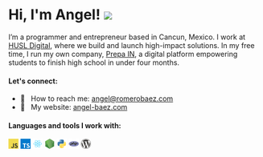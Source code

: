 # Hi, I'm Angel! <img src="https://media.giphy.com/media/hvRJCLFzcasrR4ia7z/giphy.gif" width="25px">

I’m a programmer and entrepreneur based in Cancun, Mexico. I work at [HUSL Digital](https://husldigital.com/), where we build and launch high-impact solutions. In my free time, I run my own company, [Prepa IN](https://prepain.mx/), a digital platform empowering students to finish high school in under four months.
<br />

#### Let's connect:

- 💌 &nbsp;	How to reach me: [angel@romerobaez.com](mailto:angel@romerobaez.com)
- 🧭 &nbsp;	My website: [angel-baez.com](https://angel-baez.com/)

#### Languages and tools I work with:

<code><img height="20" src="https://raw.githubusercontent.com/github/explore/80688e429a7d4ef2fca1e82350fe8e3517d3494d/topics/javascript/javascript.png"></code>
<code><img height="20" src="https://raw.githubusercontent.com/github/explore/80688e429a7d4ef2fca1e82350fe8e3517d3494d/topics/typescript/typescript.png"></code>
<code><img height="20" src="https://raw.githubusercontent.com/github/explore/80688e429a7d4ef2fca1e82350fe8e3517d3494d/topics/react/react.png"></code>
<code><img height="20" src="https://raw.githubusercontent.com/github/explore/80688e429a7d4ef2fca1e82350fe8e3517d3494d/topics/nodejs/nodejs.png"></code>
<code><img height="20" src="https://raw.githubusercontent.com/github/explore/80688e429a7d4ef2fca1e82350fe8e3517d3494d/topics/python/python.png"></code>
<code><img height="20" src="https://raw.githubusercontent.com/github/explore/80688e429a7d4ef2fca1e82350fe8e3517d3494d/topics/php/php.png"></code>
<code><img height="20" src="https://raw.githubusercontent.com/github/explore/80688e429a7d4ef2fca1e82350fe8e3517d3494d/topics/wordpress/wordpress.png"></code>
